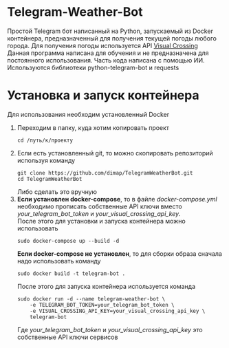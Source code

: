 # Telegram-Weather-Bot
Простой Telegram бот написанный на Python, запускаемый из Docker контейнера, предназначенный для получения текущей погоды любого города. Для получения погоды используется API [Visual Crossing](https://www.visualcrossing.com) <br>
Данная программа написана для обучения и не предназначена для постоянного использования. Часть кода написана с помощью ИИ. <br>
Используются библиотеки python-telegram-bot и requests

# Установка и запуск контейнера
Для использования необходим установленный Docker
1) Переходим в папку, куда хотим копировать проект <br>
   ```
   cd /путь/к/проекту
   ```
3) Если есть установленный git, то можно скопировать репозиторий используя команду <br>
   ```
   git clone https://github.com/dimap/TelegramWeatherBot.git
   cd TelegramWeatherBot
   ```
   Либо сделать это вручную
4) **Если установлен docker-compose**, то в файле *docker-compose.yml* необходимо прописать собственные API ключи вместо *your_telegram_bot_token* и *your_visual_crossing_api_key*. <br>
   После этого для установки и запуска контейнера можно использовать <br>
   ```
   sudo docker-compose up --build -d
   ```
   **Если docker-compose не установлен**, то для сборки образа сначала надо использовать команду <br>
   ```
   sudo docker build -t telegram-bot .
   ```
   После этого для запуска контейнера используется команда
   ```
   sudo docker run -d --name telegram-weather-bot \
       -e TELEGRAM_BOT_TOKEN=your_telegram_bot_token \
       -e VISUAL_CROSSING_API_KEY=your_visual_crossing_api_key \
       telegram-bot
   ```
   Где *your_telegram_bot_token* и *your_visual_crossing_api_key* это собственные API ключи сервисов
